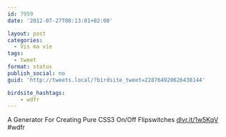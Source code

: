 ```yaml
---
id: 7959
date: '2012-07-27T08:13:01+02:00'

layout: post
categories:
  - Vis ma vie
tags:
  - tweet
format: status
publish_social: no
guid: 'http://tweets.local/?birdsite_tweet=228764920626438144'

birdsite_hashtags:
    - wdfr
---
```


A Generator For Creating Pure CSS3 On/Off Flipswitches [dlvr.it/1w5KqV](http://dlvr.it/1w5KqV) #wdfr